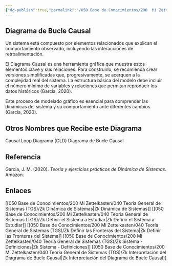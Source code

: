 ```yaml
---
{"dg-publish":true,"permalink":"/050 Base de Conocimientos/200  Mi Zettelkasten/040 Teoría General de Sistemas (TGS)/Zk Diagrama de Bucle Causal/","tags":["análisis"]}
---
```


## Diagrama de Bucle Causal
Un sistema está compuesto por elementos relacionados que explican el comportamiento observado, incluyendo las interacciones de retroalimentación.

El Diagrama Causal es una herramienta gráfica que muestra estos elementos clave y sus relaciones. Para construirlo, se recomienda crear versiones simplificadas que, progresivamente, se acerquen a la complejidad real del sistema. La estructura básica del modelo debe incluir el número mínimo de variables y relaciones que permitan reproducir los datos históricos (García, 2020).

Este proceso de modelado gráfico es esencial para comprender las dinámicas del sistema y su comportamiento ante diferentes cambios (García, 2020).

## Otros Nombres que Recibe este Diagrama
Causal Loop Diagrama (CLD)
Diagrama de Bucle Causal

## Referencia
García, J. M. (2020). _Teoría y ejercicios prácticos de Dinámica de Sistemas_. Amazon.

## Enlaces
[[050 Base de Conocimientos/200  Mi Zettelkasten/040 Teoría General de Sistemas (TGS)/Zk Dinámica de Sistemas\|Zk Dinámica de Sistemas]]
[[050 Base de Conocimientos/200  Mi Zettelkasten/040 Teoría General de Sistemas (TGS)/Zk Definir el Sistema a Estudiar\|Zk Definir el Sistema a Estudiar]]
[[050 Base de Conocimientos/200  Mi Zettelkasten/040 Teoría General de Sistemas (TGS)/Zk Definir las Fronteras del Sistema\|Zk Definir las Fronteras del Sistema]]
[[050 Base de Conocimientos/200  Mi Zettelkasten/040 Teoría General de Sistemas (TGS)/Zk Sistema - Definiciones\|Zk Sistema - Definiciones]]
[[050 Base de Conocimientos/200  Mi Zettelkasten/040 Teoría General de Sistemas (TGS)/Zk Interpretación del Diagrama de Bucle Causal\|Zk Interpretación del Diagrama de Bucle Causal]]

